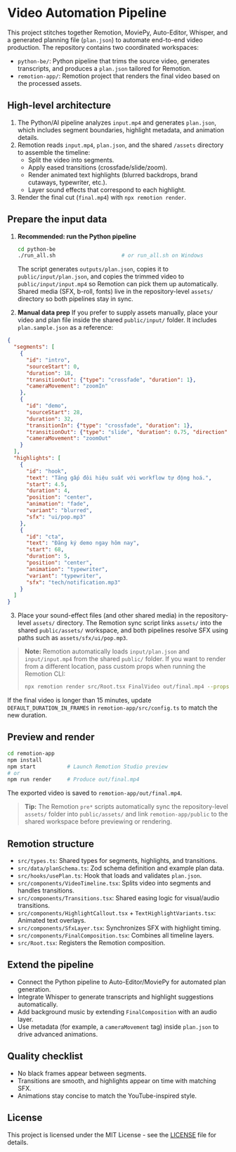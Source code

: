 # Video Automation Pipeline

This project stitches together Remotion, MoviePy, Auto-Editor, Whisper, and a generated planning file (`plan.json`) to automate end-to-end video production. The repository contains two coordinated workspaces:

- `python-be/`: Python pipeline that trims the source video, generates transcripts, and produces a `plan.json` tailored for Remotion.
- `remotion-app/`: Remotion project that renders the final video based on the processed assets.

## High-level architecture

1. The Python/AI pipeline analyzes `input.mp4` and generates `plan.json`, which includes segment boundaries, highlight metadata, and animation details.
2. Remotion reads `input.mp4`, `plan.json`, and the shared `/assets` directory to assemble the timeline:
   - Split the video into segments.
   - Apply eased transitions (crossfade/slide/zoom).
   - Render animated text highlights (blurred backdrops, brand cutaways, typewriter, etc.).
   - Layer sound effects that correspond to each highlight.
3. Render the final cut (`final.mp4`) with `npx remotion render`.

## Prepare the input data

1. **Recommended: run the Python pipeline**
   ```bash
   cd python-be
   ./run_all.sh                     # or run_all.sh on Windows
   ```
   The script generates `outputs/plan.json`, copies it to `public/input/plan.json`, and copies the trimmed video to `public/input/input.mp4` so Remotion can pick them up automatically.
   Shared media (SFX, b-roll, fonts) live in the repository-level `assets/` directory so both pipelines stay in sync.

2. **Manual data prep**
   If you prefer to supply assets manually, place your video and plan file inside the shared `public/input/` folder. It includes `plan.sample.json` as a reference:

```json
{
  "segments": [
    {
      "id": "intro",
      "sourceStart": 0,
      "duration": 18,
      "transitionOut": {"type": "crossfade", "duration": 1},
      "cameraMovement": "zoomIn"
    },
    {
      "id": "demo",
      "sourceStart": 28,
      "duration": 32,
      "transitionIn": {"type": "crossfade", "duration": 1},
      "transitionOut": {"type": "slide", "duration": 0.75, "direction": "left"},
      "cameraMovement": "zoomOut"
    }
  ],
  "highlights": [
    {
      "id": "hook",
      "text": "Tăng gấp đôi hiệu suất với workflow tự động hoá.",
      "start": 4.5,
      "duration": 4,
      "position": "center",
      "animation": "fade",
      "variant": "blurred",
      "sfx": "ui/pop.mp3"
    },
    {
      "id": "cta",
      "text": "Đăng ký demo ngay hôm nay",
      "start": 68,
      "duration": 5,
      "position": "center",
      "animation": "typewriter",
      "variant": "typewriter",
      "sfx": "tech/notification.mp3"
    }
  ]
}
```

3. Place your sound-effect files (and other shared media) in the repository-level `assets/` directory. The Remotion sync script links `assets/` into the shared `public/assets/` workspace, and both pipelines resolve SFX using paths such as `assets/sfx/ui/pop.mp3`.

> **Note:** Remotion automatically loads `input/plan.json` and `input/input.mp4` from the shared `public/` folder. If you want to render from a different location, pass custom props when running the Remotion CLI:
>
> ```bash
> npx remotion render src/Root.tsx FinalVideo out/final.mp4 --props '{"planPath":"custom-plan.json","inputVideo":"custom-input.mp4"}'
> ```

If the final video is longer than 15 minutes, update `DEFAULT_DURATION_IN_FRAMES` in `remotion-app/src/config.ts` to match the new duration.

## Preview and render

```bash
cd remotion-app
npm install
npm start          # Launch Remotion Studio preview
# or
npm run render     # Produce out/final.mp4
```

The exported video is saved to `remotion-app/out/final.mp4`.

> **Tip:** The Remotion `pre*` scripts automatically sync the repository-level `assets/` folder into `public/assets/` and link `remotion-app/public` to the shared workspace before previewing or rendering.

## Remotion structure

- `src/types.ts`: Shared types for segments, highlights, and transitions.
- `src/data/planSchema.ts`: Zod schema definition and example plan data.
- `src/hooks/usePlan.ts`: Hook that loads and validates `plan.json`.
- `src/components/VideoTimeline.tsx`: Splits video into segments and handles transitions.
- `src/components/Transitions.tsx`: Shared easing logic for visual/audio transitions.
- `src/components/HighlightCallout.tsx` + `TextHighlightVariants.tsx`: Animated text overlays.
- `src/components/SfxLayer.tsx`: Synchronizes SFX with highlight timing.
- `src/components/FinalComposition.tsx`: Combines all timeline layers.
- `src/Root.tsx`: Registers the Remotion composition.

## Extend the pipeline

- Connect the Python pipeline to Auto-Editor/MoviePy for automated plan generation.
- Integrate Whisper to generate transcripts and highlight suggestions automatically.
- Add background music by extending `FinalComposition` with an audio layer.
- Use metadata (for example, a `cameraMovement` tag) inside `plan.json` to drive advanced animations.

## Quality checklist

- No black frames appear between segments.
- Transitions are smooth, and highlights appear on time with matching SFX.
- Animations stay concise to match the YouTube-inspired style.

## License

This project is licensed under the MIT License - see the [LICENSE](LICENSE) file for details.
